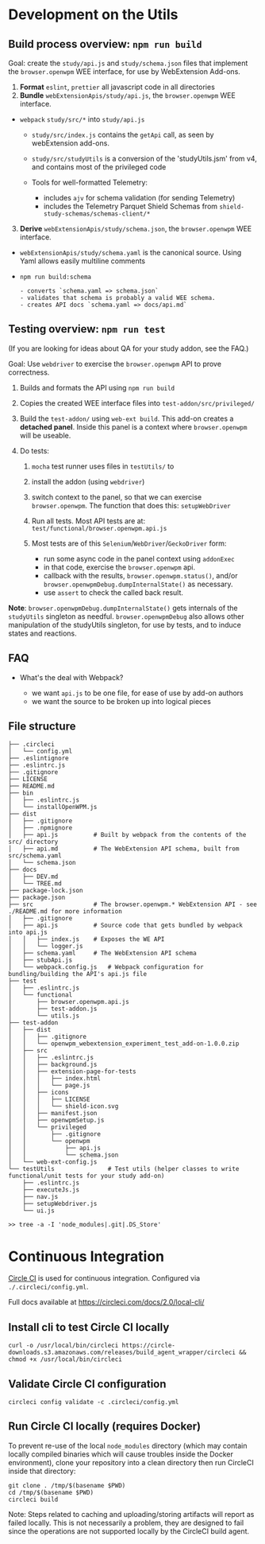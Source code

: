# Development on the Utils

## Build process overview: `npm run build`

Goal: create the `study/api.js` and `study/schema.json` files that implement the `browser.openwpm` WEE interface, for use by WebExtension Add-ons.

1.  **Format** `eslint`, `prettier` all javascript code in all directories
2.  **Bundle** `webExtensionApis/study/api.js`, the `browser.openwpm` WEE interface.

* `webpack` `study/src/*` into `study/api.js`

  * `study/src/index.js` contains the `getApi` call, as seen by webExtension add-ons.
  * `study/src/studyUtils` is a conversion of the 'studyUtils.jsm' from v4, and contains most of the privileged code
  * Tools for well-formatted Telemetry:

    * includes `ajv` for schema validation (for sending Telemetry)
    * includes the Telemetry Parquet Shield Schemas from `shield-study-schemas/schemas-client/*`

3.  **Derive** `webExtensionApis/study/schema.json`, the `browser.openwpm` WEE interface.

* `webExtensionApis/study/schema.yaml` is the canonical source. Using Yaml allows easily multiline comments
* `npm run build:schema`

      - converts `schema.yaml => schema.json`
      - validates that schema is probably a valid WEE schema.
      - creates API docs `schema.yaml => docs/api.md`

## Testing overview: `npm run test`

(If you are looking for ideas about QA for your study addon, see the FAQ.)

Goal: Use `webdriver` to exercise the `browser.openwpm` API to prove correctness.

1.  Builds and formats the API using `npm run build`
2.  Copies the created WEE interface files into `test-addon/src/privileged/`
3.  Build the `test-addon/` using `web-ext build`. This add-on creates a **detached panel**. Inside this panel is a context where `browser.openwpm` will be useable.
4.  Do tests:

    1.  `mocha` test runner uses files in `testUtils/` to
    2.  install the addon (using `webdriver`)
    3.  switch context to the panel, so that we can exercise `browser.openwpm`. The function that does this: `setupWebDriver`
    4.  Run all tests. Most API tests are at: `test/functional/browser.openwpm.api.js`
    5.  Most tests are of this `Selenium`/`WebDriver`/`GeckoDriver` form:

        * run some async code in the panel context using `addonExec`
        * in that code, exercise the `browser.openwpm` api.
        * callback with the results, `browser.openwpm.status()`, and/or `browser.openwpmDebug.dumpInternalState()` as necessary.
        * use `assert` to check the called back result.

**Note**: `browser.openwpmDebug.dumpInternalState()` gets internals of the `studyUtils` singleton as needful. `browser.openwpmDebug` also allows other manipulation of the studyUtils singleton, for use by tests, and to induce states and reactions.

## FAQ

* What's the deal with Webpack?

  * we want `api.js` to be one file, for ease of use by add-on authors
  * we want the source to be broken up into logical pieces

## File structure

```
├── .circleci
│   └── config.yml
├── .eslintignore
├── .eslintrc.js
├── .gitignore
├── LICENSE
├── README.md
├── bin
│   ├── .eslintrc.js
│   └── installOpenWPM.js
├── dist
│   ├── .gitignore
│   ├── .npmignore
│   ├── api.js          # Built by webpack from the contents of the src/ directory
│   ├── api.md          # The WebExtension API schema, built from src/schema.yaml
│   └── schema.json
├── docs
│   ├── DEV.md
│   └── TREE.md
├── package-lock.json
├── package.json
├── src                 # The browser.openwpm.* WebExtension API - see ./README.md for more information
│   ├── .gitignore
│   ├── api.js          # Source code that gets bundled by webpack into api.js
│   │   ├── index.js    # Exposes the WE API
│   │   └── logger.js
│   ├── schema.yaml     # The WebExtension API schema
│   ├── stubApi.js
│   └── webpack.config.js   # Webpack configuration for bundling/building the API's api.js file
├── test
│   ├── .eslintrc.js
│   └── functional
│       ├── browser.openwpm.api.js
│       ├── test-addon.js
│       └── utils.js
├── test-addon
│   ├── dist
│   │   ├── .gitignore
│   │   └── openwpm_webextension_experiment_test_add-on-1.0.0.zip
│   ├── src
│   │   ├── .eslintrc.js
│   │   ├── background.js
│   │   ├── extension-page-for-tests
│   │   │   ├── index.html
│   │   │   └── page.js
│   │   ├── icons
│   │   │   ├── LICENSE
│   │   │   └── shield-icon.svg
│   │   ├── manifest.json
│   │   ├── openwpmSetup.js
│   │   └── privileged
│   │       ├── .gitignore
│   │       └── openwpm
│   │           ├── api.js
│   │           └── schema.json
│   └── web-ext-config.js
└── testUtils               # Test utils (helper classes to write functional/unit tests for your study add-on)
    ├── .eslintrc.js
    ├── executeJs.js
    ├── nav.js
    ├── setupWebdriver.js
    └── ui.js

>> tree -a -I 'node_modules|.git|.DS_Store'
```

# Continuous Integration

[Circle CI](https://circleci.com/) is used for continuous integration. Configured via `./.circleci/config.yml`.

Full docs available at https://circleci.com/docs/2.0/local-cli/

## Install cli to test Circle CI locally

```shell
curl -o /usr/local/bin/circleci https://circle-downloads.s3.amazonaws.com/releases/build_agent_wrapper/circleci && chmod +x /usr/local/bin/circleci
```

## Validate Circle CI configuration

```shell
circleci config validate -c .circleci/config.yml
```

## Run Circle CI locally (requires Docker)

To prevent re-use of the local `node_modules` directory (which may contain locally compiled binaries which will cause troubles inside the Docker environment), clone your repository into a clean directory then run CircleCI inside that directory:

```shell
git clone . /tmp/$(basename $PWD)
cd /tmp/$(basename $PWD)
circleci build
```

Note: Steps related to caching and uploading/storing artifacts will report as failed locally. This is not necessarily a problem, they are designed to fail since the operations are not supported locally by the CircleCI build agent.
